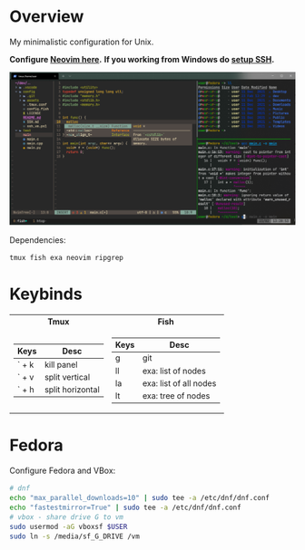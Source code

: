 # Overview
My minimalistic configuration for Unix.  

**Configure [Neovim here](https://github.com/vad56/my-nvim).**
**If you working from Windows do [setup SSH](./SSH.md).**

![demo](./assets/demo.png) 


Dependencies:
```bash
tmux fish exa neovim ripgrep
```

# Keybinds

<table>
<tr> <th>Tmux</th> <th>Fish</th> </tr>
<tr><td>

Keys | Desc
---|---
` + k | kill panel
` + v | split vertical
` + h | split horizontal
  
</td><td>

Keys | Desc
---|---
g | git
ll | exa: list of nodes
la | exa: list of all nodes
lt | exa: tree of nodes
  
</td></tr>
</table>

# Fedora
Configure Fedora and VBox:
```bash
# dnf
echo "max_parallel_downloads=10" | sudo tee -a /etc/dnf/dnf.conf
echo "fastestmirror=True" | sudo tee -a /etc/dnf/dnf.conf
# vbox - share drive G to vm
sudo usermod -aG vboxsf $USER
sudo ln -s /media/sf_G_DRIVE /vm
```
